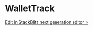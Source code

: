 # WalletTrack

[Edit in StackBlitz next generation editor ⚡️](https://stackblitz.com/~/github.com/Hunter-Stevens/WalletTrack)